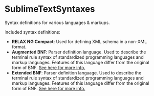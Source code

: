 # SublimeTextSyntaxes
Syntax definitions for various languages &amp; markups.

Included syntax definitions:

* **RELAX NG Compact**: Used for defining XML schema in a non-XML format.
* **Augmented BNF**: Parser definition language. Used to describe the terminal rule syntax of standardized programming languages and markup languages. Features of this language differ from the original form of BNF. [See here for more info.](https://tools.ietf.org/rfc/rfc5234.txt)
* **Extended BNF**: Parser definition language. Used to describe the terminal rule syntax of standardized programming languages and markup languages. Features of this language differ from the original form of BNF. [See here for more info.](http://www.cl.cam.ac.uk/~mgk25/iso-14977.pdf)
